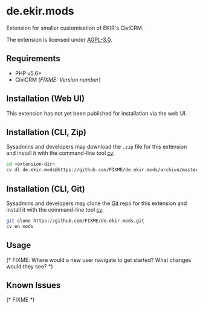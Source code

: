 # de.ekir.mods

Extension for smaller customisation of EKIR's CiviCRM.

The extension is licensed under [AGPL-3.0](LICENSE.txt).

## Requirements

* PHP v5.6+
* CiviCRM (*FIXME: Version number*)

## Installation (Web UI)

This extension has not yet been published for installation via the web UI.

## Installation (CLI, Zip)

Sysadmins and developers may download the `.zip` file for this extension and
install it with the command-line tool [cv](https://github.com/civicrm/cv).

```bash
cd <extension-dir>
cv dl de.ekir.mods@https://github.com/FIXME/de.ekir.mods/archive/master.zip
```

## Installation (CLI, Git)

Sysadmins and developers may clone the [Git](https://en.wikipedia.org/wiki/Git) repo for this extension and
install it with the command-line tool [cv](https://github.com/civicrm/cv).

```bash
git clone https://github.com/FIXME/de.ekir.mods.git
cv en mods
```

## Usage

(* FIXME: Where would a new user navigate to get started? What changes would they see? *)

## Known Issues

(* FIXME *)

